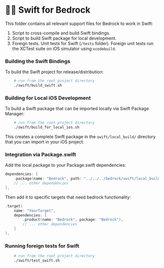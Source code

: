 # 🐦‍🔥 Swift for Bedrock

This folder contains all relevant support files for Bedrock to work in Swift:

1. Script to cross-compile and build Swift bindings.
2. Script to build Swift package for local development.
3. Foreign tests. Unit tests for Swift (`/tests` folder). Foreign unit tests run the XCTest suite on iOS simulator using `xcodebuild`.

### Building the Swift Bindings

To build the Swift project for release/distribution:

```bash
    # run from the root project directory
    ./swift/build_swift.sh
```

### Building for Local iOS Development

To build a Swift package that can be imported locally via Swift Package Manager:

```bash
    # run from the root project directory
    ./swift/build_for_local_ios.sh
```

This creates a complete Swift package in the `swift/local_build/` directory that you can import in your iOS project:

### Integration via Package.swift

Add the local package to your Package.swift dependencies:

```swift
dependencies: [
    .package(name: "Bedrock", path: "../../../bedrock/swift/local_build"),
    // ... other dependencies
],
```

Then add it to specific targets that need bedrock functionality:

```swift
.target(
    name: "YourTarget",
    dependencies: [
        .product(name: "Bedrock", package: "Bedrock"),
        // ... other dependencies
    ]
),
```

### Running foreign tests for Swift

```bash
    # run from the root project directory
    ./swift/test_swift.sh
```
